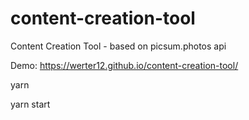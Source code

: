 # content-creation-tool
Content Creation Tool - based on picsum.photos api

Demo: https://werter12.github.io/content-creation-tool/

yarn

yarn start